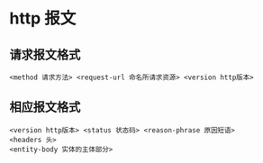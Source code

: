 # http 报文

## 请求报文格式
```
<method 请求方法> <request-url 命名所请求资源> <version http版本>
```

## 相应报文格式
```
<version http版本> <status 状态码> <reason-phrase 原因短语>
<headers 头>
<entity-body 实体的主体部分>
```
